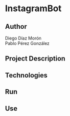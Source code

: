 # InstagramBot

## Author

Diego Díaz Morón  
Pablo Pérez González

## Project Description

## Technologies

## Run

## Use
